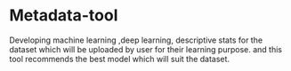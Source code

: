 # Metadata-tool
Developing machine learning ,deep learning, descriptive stats for the dataset which will be uploaded by user for their learning purpose. and this tool recommends the best model which will suit the dataset.
